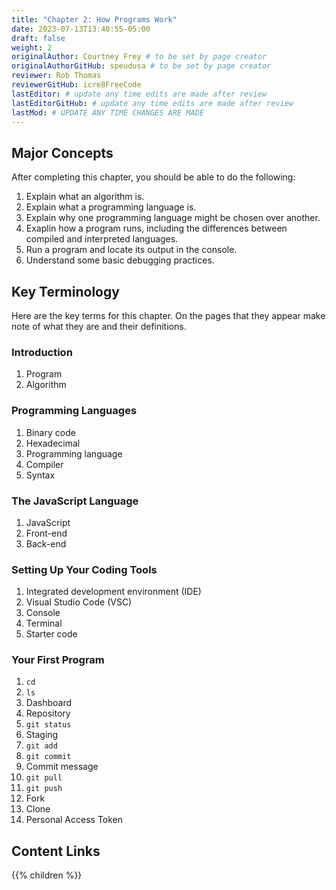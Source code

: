 ```yaml
---
title: "Chapter 2: How Programs Work"
date: 2023-07-13T13:40:55-05:00
draft: false
weight: 2
originalAuthor: Courtney Frey # to be set by page creator
originalAuthorGitHub: speudusa # to be set by page creator
reviewer: Rob Thomas
reviewerGitHub: icre8FreeCode
lastEditor: # update any time edits are made after review
lastEditorGitHub: # update any time edits are made after review
lastMod: # UPDATE ANY TIME CHANGES ARE MADE
---
```


## Major Concepts

After completing this chapter, you should be able to do the following:
1. Explain what an algorithm is.
1. Explain what a programming language is.
1. Explain why one programming language might be chosen over another.
1. Exaplin how a program runs, including the differences between compiled and interpreted languages.
1. Run a program and locate its output in the console.
1. Understand some basic debugging practices.

## Key Terminology
Here are the key terms for this chapter. On the pages that they appear make note of what they are and their definitions.

### Introduction
1. Program
1. Algorithm

### Programming Languages
1. Binary code
1. Hexadecimal
1. Programming language
1. Compiler
1. Syntax

### The JavaScript Language
1. JavaScript
1. Front-end
1. Back-end

### Setting Up Your Coding Tools
1. Integrated development environment (IDE)
1. Visual Studio Code (VSC)
1. Console
1. Terminal
1. Starter code

### Your First Program

1. `cd`
1. `ls`
1. Dashboard
1. Repository
1. `git status`
1. Staging
1. `git add`
1. `git commit`
1. Commit message
1. `git pull`
1. `git push`
1. Fork
1. Clone
1. Personal Access Token


## Content Links

{{% children %}}
